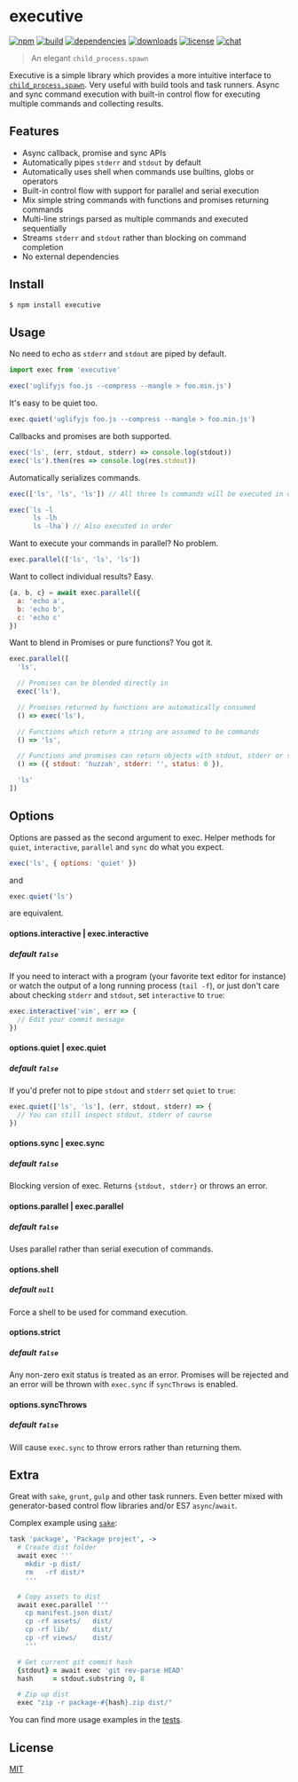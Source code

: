 # executive

[![npm][npm-img]][npm-url]
[![build][build-img]][build-url]
[![dependencies][dependencies-img]][dependencies-url]
[![downloads][downloads-img]][downloads-url]
[![license][license-img]][license-url]
[![chat][chat-img]][chat-url]

> An elegant `child_process.spawn`

Executive is a simple library which provides a more intuitive interface to
[`child_process.spawn`][child_process]. Very useful with build tools and task
runners. Async and sync command execution with built-in control flow for
executing multiple commands and collecting results.

## Features
- Async callback, promise and sync APIs
- Automatically pipes `stderr` and `stdout` by default
- Automatically uses shell when commands use builtins, globs or operators
- Built-in control flow with support for parallel and serial execution
- Mix simple string commands with functions and promises returning commands
- Multi-line strings parsed as multiple commands and executed sequentially
- Streams `stderr` and `stdout` rather than blocking on command completion
- No external dependencies

## Install
```bash
$ npm install executive
```

## Usage

No need to echo as `stderr` and `stdout` are piped by default.

```javascript
import exec from 'executive'

exec('uglifyjs foo.js --compress --mangle > foo.min.js')
```

It's easy to be quiet too.
```javascript
exec.quiet('uglifyjs foo.js --compress --mangle > foo.min.js')
```

Callbacks and promises are both supported.
```javascript
exec('ls', (err, stdout, stderr) => console.log(stdout))
exec('ls').then(res => console.log(res.stdout))
```

Automatically serializes commands.

```javascript
exec(['ls', 'ls', 'ls']) // All three ls commands will be executed in order

exec(`ls -l
      ls -lh
      ls -lha`) // Also executed in order
```

Want to execute your commands in parallel? No problem.
```javascript
exec.parallel(['ls', 'ls', 'ls'])
```

Want to collect individual results? Easy.
```javascript
{a, b, c} = await exec.parallel({
  a: 'echo a',
  b: 'echo b',
  c: 'echo c'
})
```

Want to blend in Promises or pure functions? You got it.
```javascript
exec.parallel([
  'ls',

  // Promises can be blended directly in
  exec('ls'),

  // Promises returned by functions are automatically consumed
  () => exec('ls'),

  // Functions which return a string are assumed to be commands
  () => 'ls',

  // Functions and promises can return objects with stdout, stderr or status
  () => ({ stdout: 'huzzah', stderr: '', status: 0 }),

  'ls'
])

```

## Options
Options are passed as the second argument to exec. Helper methods for
`quiet`, `interactive`, `parallel` and `sync` do what you expect.

```javascript
exec('ls', { options: 'quiet' })
```

and

```javascript
exec.quiet('ls')
```

are equivalent.

#### options.interactive | exec.interactive
##### default `false`

If you need to interact with a program (your favorite text editor for instance)
or watch the output of a long running process (`tail -f`), or just don't care
about checking `stderr` and `stdout`, set `interactive` to `true`:

```javascript
exec.interactive('vim', err => {
  // Edit your commit message
})
```

#### options.quiet | exec.quiet
##### default `false`

If you'd prefer not to pipe `stdout` and `stderr` set `quiet` to `true`:

```javascript
exec.quiet(['ls', 'ls'], (err, stdout, stderr) => {
  // You can still inspect stdout, stderr of course
})
```

#### options.sync | exec.sync
##### default `false`
Blocking version of exec. Returns `{stdout, stderr}` or throws an error.

#### options.parallel | exec.parallel
##### default `false`
Uses parallel rather than serial execution of commands.

#### options.shell
##### default `null`
Force a shell to be used for command execution.

#### options.strict
##### default `false`
Any non-zero exit status is treated as an error. Promises will be rejected and
an error will be thrown with `exec.sync` if `syncThrows` is enabled.

#### options.syncThrows
##### default `false`
Will cause `exec.sync` to throw errors rather than returning them.

## Extra
Great with `sake`, `grunt`, `gulp` and other task runners. Even better mixed
with generator-based control flow libraries and/or ES7 `async`/`await`.

Complex example using [`sake`](http://github.com/sakejs/sake-cli):

```coffeescript
task 'package', 'Package project', ->
  # Create dist folder
  await exec '''
    mkdir -p dist/
    rm   -rf dist/*
    '''

  # Copy assets to dist
  await exec.parallel '''
    cp manifest.json dist/
    cp -rf assets/   dist/
    cp -rf lib/      dist/
    cp -rf views/    dist/
    '''

  # Get current git commit hash
  {stdout} = await exec 'git rev-parse HEAD'
  hash     = stdout.substring 0, 8

  # Zip up dist
  exec "zip -r package-#{hash}.zip dist/"
```

You can find more usage examples in the [tests](test/test.coffee).

## License
[MIT][license-url]

[child_process]:    https://nodejs.org/api/child_process.html

[build-img]:        https://img.shields.io/travis/zeekay/executive.svg
[build-url]:        https://travis-ci.org/zeekay/executive
[chat-img]:         https://badges.gitter.im/join-chat.svg
[chat-url]:         https://gitter.im/zeekay/hi
[coverage-img]:     https://coveralls.io/repos/zeekay/executive/badge.svg?branch=master&service=github
[coverage-url]:     https://coveralls.io/github/zeekay/executive?branch=master
[dependencies-img]: https://david-dm.org/zeekay/executive.svg
[dependencies-url]: https://david-dm.org/zeekay/executive
[downloads-img]:    https://img.shields.io/npm/dm/executive.svg
[downloads-url]:    http://badge.fury.io/js/executive
[license-img]:      https://img.shields.io/npm/l/executive.svg
[license-url]:      https://github.com/zeekay/executive/blob/master/LICENSE
[npm-img]:          https://img.shields.io/npm/v/executive.svg
[npm-url]:          https://www.npmjs.com/package/executive
